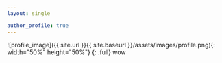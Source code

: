```yaml
---
layout: single

author_profile: true
---
```


![profile_image]({{ site.url }}{{ site.baseurl }}/assets/images/profile.png){: width="50%" height="50%"}
{: .full}
wow
